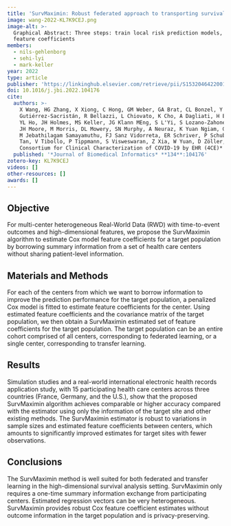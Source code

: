 ```yaml
---
title: 'SurvMaximin: Robust federated approach to transporting survival risk prediction models'
image: wang-2022-KL7K9CEJ.png
image-alt: >-
  Graphical Abstract: Three steps: train local risk prediction models, estimate similarity matrix, transfer learning of
  feature coefficients
members:
  - nils-gehlenborg
  - sehi-lyi
  - mark-keller
year: 2022
type: article
publisher: 'https://linkinghub.elsevier.com/retrieve/pii/S1532046422001873'
doi: 10.1016/j.jbi.2022.104176
cite:
  authors: >-
    X Wang, HG Zhang, X Xiong, C Hong, GM Weber, GA Brat, CL Bonzel, Y Luo, R Duan, NP Palmer, MR Hutch, A
    Gutiérrez-Sacristán, R Bellazzi, L Chiovato, K Cho, A Dagliati, H Estiri, N García-Barrio, R Griffier, DA Hanauer,
    YL Ho, JH Holmes, MS Keller, JG Klann MEng, S L'Yi, S Lozano-Zahonero, SE Maidlow, A Makoudjou, A Malovini, B Moal,
    JH Moore, M Morris, DL Mowery, SN Murphy, A Neuraz, K Yuan Ngiam, GS Omenn, LP Patel, M Pedrera-Jiménez, A Prunotto,
    M Jebathilagam Samayamuthu, FJ Sanz Vidorreta, ER Schriver, P Schubert, P Serrano-Balazote, AM South, ALM Tan, BWL
    Tan, V Tibollo, P Tippmann, S Visweswaran, Z Xia, W Yuan, D Zöller, IS Kohane, P Avillach, Z Guo, T Cai, *The
    Consortium for Clinical Characterization of COVID-19 by EHR (4CE)*
  published: '*Journal of Biomedical Informatics* **134**:104176'
zotero-key: KL7K9CEJ
videos: []
other-resources: []
awards: []
---
```


## Objective
For multi-center heterogeneous Real-World Data (RWD) with time-to-event outcomes and high-dimensional features, we propose the SurvMaximin algorithm to estimate Cox model feature coefficients for a target population by borrowing summary information from a set of health care centers without sharing patient-level information.

## Materials and Methods
For each of the centers from which we want to borrow information to improve the prediction performance for the target population, a penalized Cox model is fitted to estimate feature coefficients for the center. Using estimated feature coefficients and the covariance matrix of the target population, we then obtain a SurvMaximin estimated set of feature coefficients for the target population. The target population can be an entire cohort comprised of all centers, corresponding to federated learning, or a single center, corresponding to transfer learning.

## Results
Simulation studies and a real-world international electronic health records application study, with 15 participating health care centers across three countries (France, Germany, and the U.S.), show that the proposed SurvMaximin algorithm achieves comparable or higher accuracy compared with the estimator using only the information of the target site and other existing methods. The SurvMaximin estimator is robust to variations in sample sizes and estimated feature coefficients between centers, which amounts to significantly improved estimates for target sites with fewer observations.

## Conclusions
The SurvMaximin method is well suited for both federated and transfer learning in the high-dimensional survival analysis setting. SurvMaximin only requires a one-time summary information exchange from participating centers. Estimated regression vectors can be very heterogeneous. SurvMaximin provides robust Cox feature coefficient estimates without outcome information in the target population and is privacy-preserving.
